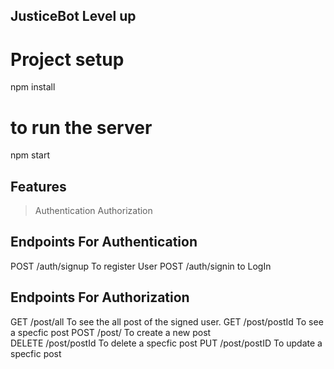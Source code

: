 ## JusticeBot Level up

# Project setup

npm install

# to run the server

npm start

## Features

> Authentication
> Authorization

## Endpoints For Authentication

POST /auth/signup To register User
POST /auth/signin to LogIn

## Endpoints For Authorization

GET /post/all To see the all post of the signed user.
GET /post/postId To see a specfic post
POST /post/ To create a new post  
DELETE /post/postId To delete a specfic post
PUT /post/postID To update a specfic post
